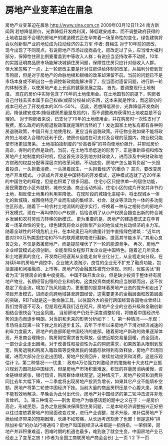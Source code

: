 # 房地产业变革迫在眉急

房地产业变革迫在眉急
http://www.sina.com.cn  2009年03月12日11:24   南方新闻网
若想降低房价，光靠降低开发商利润，降低建安成本，而不调整政府获得的土地收益是不合理的房地产的建造模式正在孕育着一场革命性的变化，绿色建筑将会以创新型产业的地位成为拉动经济的主力军
  作者: 聂梅生
    对于10年前的房改，现今出现了不同观点，有说房地产市场过度商品化，房改走过了头，应当增大福利部分，保障性住房比例要覆盖到中等收入人群；有说应当坚持改革不动摇，10年的实践证明商品房市场能解决城镇住房问题，保障性住房只应针对低收入人群。
但大家忽略了一点，上一轮房改主要是针对住房供给体制的改革，从福利分房到货币购房，但是对于房地产的命脉地根和银根的改革却滞留不前。当前的问题已不是市场本身或不断出台一些调控新政就能解决得了，应当面对遗留问题，进行新一轮的体制改革，以使房地产走上长远的健康发展之路。
首先，要调整现行土地制度。
现在的房价中实际包含了70年的土地使用金。在土地国有的前提下，购房者自己付钱去买本属于自己权益(或部分权益)的东西，这本来就是悖论，而这部分的成本已经占了开发成本的30%-50%。
因此，若想降低房价，光靠降低开发商利润，降低建安成本(降低建房质量是危险的)，而不调整政府获得的土地收益是不合理的。
对于购房者来说，已支付了70年的土地使用金，并在购房时一次性支付了税费，那么政府的购房退税政策就是理所当然的了！发达国家土地私有都有各种购房退税政策，中国只有土地使用权，更应当有退税政策。开征物业税如果不能将政府的土地收入合理的还利于民，使房价组成在可支付及合理的范围内，物业税只能使市场更加萧条。
土地招拍挂制度的“价高者得”的导向使地价飙升，并带动房价高企，得利的仍然是政府。当前，在土地市场低迷的形势下，正是重新审视和修改房地产土地制度的好时机，但这首先涉及到地方财政收入，进而涉及中央财政和地方财政的权益分配等深层次的改革问题，不动这些，房地产怎么能背负起“一头担着投资，一头担着消费，一头担着民生，一头担着经济”的重负？
其次，要改变房地产开发模式。
小区成片开发是中国特有的开发模式，这种模式造就了近20年来的中国住宅的辉煌，但是也积累了很多问题。
住宅小区只提供单一的居住功能，居民需要在小区外就职，城市交通、商业活动外延，住宅小区的成片开发并非节约土地，相反使土地集约利用率降低。
在现阶段的城镇化进程中，将出现城乡一体化的新城镇，或围绕特定产业而形成的集经济、社会、就业等活动为一体的多功能住区形态。随着下一轮农村土地流转的逐步实行，呼唤着一种与之相符合的房地产开发模式，现在一再叫停的小产权房，恰恰说明了从小产权房会嬗变出新的符合城乡发展和农村劳动力转移的新模式。
更为重要的是，房地产的建造模式正在孕育着一场革命性的变化，绿色建筑将会以创新型产业的地位成为拉动经济的主力军。随着全球性的环境危机上升，在本轮奥巴马的救援计划中直指绿色建筑：“近年内要对200万所美国住宅和75%的联邦建筑物进行翻新，提高其节能水平。”其用心良苦之处，不仅是救援房地产，而是提前埋伏了下一轮的能源竞争。
再次，房地产企业经营模式必须创新。
全能型和全程型开发企业是中国特色。随着近几年资本和土地要素的变化，开发商已经逐渐从全能走向专业化分工，从全程走向分段。在持续5年的房地产调控中，企业被大浪淘沙，良性的企业无不扩充了融资功能，包括直接和间接融资、上市等，房地产的金融属性被充分体现。同时，优胜劣汰“剩者为王”将使房企的集中度提高。
中国不缺开发企业，但是缺少投资于整体持有房地产物业，长期经营出租的企业和机构。这类投资商或机构应当脱颖而出，这不仅稳定了现金流，增加了抗风险能力，更重要的是意味着房地产业态的提升和走出了项目开发模式，进而走向跨地域甚至跨国经营。这需要更多的金融层面和政策层面的突破，REITs就是这一类金融工具。以往国外大的投行跨国经营各国物业曾经让我们觉得遥不可及，但是现在离我们近在咫尺，房地产企业的业态升级和金融创新相结合很快会飞出金凤凰。
当前房地产仍处于深度调整阶段，将随着中国经济形势的走向而逐步明朗。对当前和未来的形势分析如下：
1。第一种情况——乐观：
市场将出现第一轮下挫之后的逐步复苏。去年下半年以来房地产下滑对经济减速的刹车力度最大，房地产的底部即是中国经济的底部。随着房地产新政的效果逐渐体现，开发商合理降价，购房刚性需求首先释放，促使近期交易量回暖，资金回流，一部分企业走出困境。对于改善性和投资性为主的购房需求，如果政策从限制到放宽，购房退税和购房入籍政策等促使居民的储蓄存款得到有效释放，房地产市场回暖，进而大部分企业走出困境，房地产投资回升，继续拉动投资和消费，这是乐观估计
2。第二种情况——忧患：
政府4万亿强力刺激经济的措施和十大支柱产业振兴规划力图托起中国经济，但是房地产市场积重难返，积压的存量房消纳缓慢，资金链继续紧张，银行惜贷，购房群体继续观望。这种情况下，房地产投资和消费将同比去年大幅下降，一二季度将出现房地产投资负增长，如果其它产业不能填补空额，房地产将第二轮使中国经济下挫。当前大量的商品房积压是个心腹大患，如果不能有效地解决，早晚会为此付出代价。房地产对中国经济的第二轮冲击波并非危言耸听。
3。第三种情况——割舍
房地产为敏感话题的题中之义在于：一是房价高企，形成民怨，当务之急是解决保障型住房问题，二是本轮经济调整振兴正好把以往过度依靠房地产的局面改变过来，进行产业调整，技术升级，来补偿房地产下挫给经济带来的短期困难，长痛不如短痛，从长远考虑割舍了也罢！但是这种“排除加补偿”的办法行得通吗？房地产和国民经济从来都是一损俱损，一荣俱荣，房地产并非积重难返，困难时期的机遇也最多，难到底了就会生变，中国房地产业已经走上了变革之旅！(作者为全国工商联房地产商会会长)
上一页
1
2
下一页

